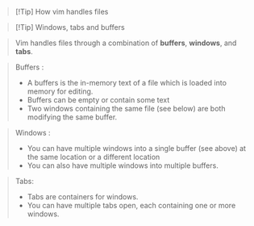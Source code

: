 > [!Tip] How vim handles files

> [!Tip] Windows, tabs and buffers 

> Vim handles files through a combination of **buffers**, **windows**, and **tabs**.

> Buffers :
> - A buffers is the in-memory text of a file which is loaded into memory for editing.
> - Buffers can be empty or contain some text 
> - Two windows containing the same file (see below) are both modifying the same buffer.

> Windows :
> - You can have multiple windows into a single buffer (see above) at the same location or a different location
> - You can also have multiple windows into multiple buffers.

> Tabs:
> - Tabs are containers for windows. 
> - You can have multiple tabs open, each containing one or more windows. 

